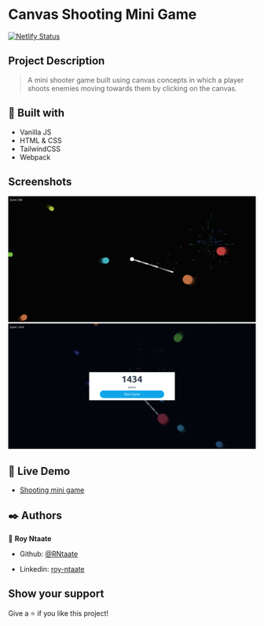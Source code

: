# Canvas Shooting Mini Game

[![Netlify Status](https://api.netlify.com/api/v1/badges/2e2bf719-2332-428d-b032-d4436e0a86c2/deploy-status)](https://app.netlify.com/sites/shooting-mini-game/deploys)

## Project Description

> A mini shooter game built using canvas concepts in which a player shoots enemies moving towards them by clicking on the canvas.

## 🔧 Built with

- Vanilla JS
- HTML & CSS
- TailwindCSS
- Webpack

## Screenshots

![](./public/screenshot_1.png)
![](./public/screenshot_2.png)

## 🔴 Live Demo

- [Shooting mini game](https://shooting-mini-game.netlify.app)

## ✒️ Authors

👤 **Roy Ntaate**

- Github: [@RNtaate](https://github.com/RNtaate)

- Linkedin: [roy-ntaate](https://linkedin.com/in/roy-ntaate)

## Show your support

Give a ⭐️ if you like this project!
